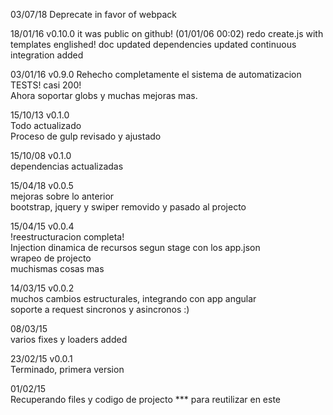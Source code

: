 03/07/18 Deprecate in favor of webpack

18/01/16 v0.10.0
it was public on github! (01/01/06 00:02)
redo create.js with templates
englished!
doc updated
dependencies updated
continuous integration added


03/01/16 v0.9.0
Rehecho completamente el sistema de automatizacion  
TESTS! casi 200!  
Ahora soportar globs y muchas mejoras mas.  

15/10/13 v0.1.0  
Todo actualizado  
Proceso de gulp revisado y ajustado  

15/10/08 v0.1.0  
dependencias actualizadas  

15/04/18 v0.0.5  
mejoras sobre lo anterior  
bootstrap, jquery y swiper removido y pasado al projecto  

15/04/15 v0.0.4  
!reestructuracion completa!  
Injection dinamica de recursos segun stage con los app.json  
wrapeo de projecto  
muchismas cosas mas  

14/03/15 v0.0.2  
muchos cambios estructurales, integrando con app angular  
soporte a request sincronos y asincronos :)  

08/03/15  
varios fixes y loaders added  

23/02/15 v0.0.1  
Terminado, primera version  

01/02/15  
Recuperando files y codigo de projecto *** para reutilizar en este  
